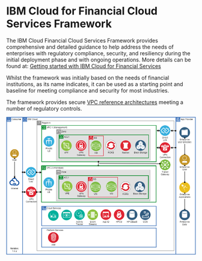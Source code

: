 # IBM Cloud for Financial Cloud Services Framework

The IBM Cloud Financial Cloud Services Framework provides comprehensive and detailed guidance to help address the needs of enterprises with regulatory compliance, security, and resiliency during the initial deployment phase and with ongoing operations. More details can be found at: [Getting started with IBM Cloud for Financial Services](https://cloud.ibm.com/docs/framework-financial-services?topic=framework-financial-services-about)

Whilst the framework was initially based on the needs of financial institutions, as its name indicates, it can be used as a starting point and baseline for meeting compliance and security for most industries.

The framework provides secure [VPC reference architectures](https://cloud.ibm.com/docs/framework-financial-services?topic=framework-financial-services-vpc-architecture-about) meeting a number of regulatory controls.

![VPC reference architecture](../images/about-fs-cloud.png)
